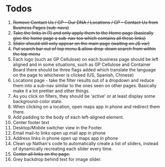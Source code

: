 **Todos**
=====
1. ~~Remove Contact Us / GP - Our DNA / Locations / GP - Contact Us from Business Pages (sub-navs)~~
2. ~~Take the links in (1) and only apply them to the Home page (basically give the home page a sub-nav too which contains all these links)~~
3. ~~Slider should still only appear on the main page (waiting on JS var)~~
4. ~~Put search bar out of top menu & allow drop-down search from within the top menu~~
5. Each logo (such as GP Cellulose) on each business page should be left aligned and in some situations, such as GP Cellulose and Container Board there should be three flags added which translate the language on the page to whichever is clicked (US, Spanish, Chinese)
6. Locations page - take the filter results out of a dropdown and reduce them into a sub-nav similar to the ones seen on other pages. Basically make it a lot prettier and other things.
7. As you click on filters, they should be 'active' or at least display some background-color state.
8. When clicking on a location, open maps app in phone and redirect them there.
9. Add padding to the body of each left-aligned element.
10. Center footer text
11. Desktop/Mobile switcher view in the Footer.
12. Email mail-to links open up mail app in phone
13. Address links in phone open up maps app in phone
14. Clean up Nathan's code to automatically create a list of sliders, instead of dynamically recreating each slider every time.
15. ~~Center all links on the page.~~
16. Grey backdrop behind text for image slider.
